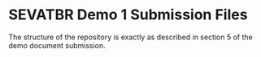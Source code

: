 # SEVATBR Demo 1 Submission Files
The structure of the repository is exactly as described in section 5 of the demo document submission.
